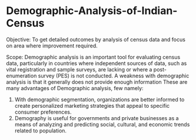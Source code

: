 # Demographic-Analysis-of-Indian-Census

Objective:
   To get detailed outcomes by analysis of census data and focus on area where improvement required.
   
Scope:
Demographic analysis is an important tool for evaluating census data, particularly in countries where independent sources of data, such as vital registration and sample surveys, are lacking or where a post-enumeration survey (PES) is not conducted. A weakness with demographic analysis is that it generally does not provide enough information
These are many advantages of Demographic analysis, few namely:
1.	With demographic segmentation, organizations are better informed to create personalized marketing strategies that appeal to specific consumer preferences.
2.	Demography is useful for governments and private businesses as a means of analyzing and predicting social, cultural, and economic trends related to population.
